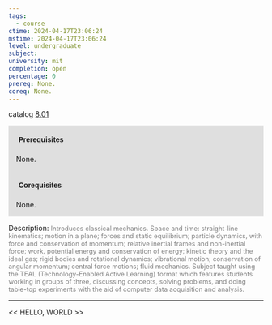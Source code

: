 ```yaml
---
tags:
  - course
ctime: 2024-04-17T23:06:24
mstime: 2024-04-17T23:06:24
level: undergraduate
subject: 
university: mit
completion: open
percentage: 0
prereq: None.
coreq: None.
---
```


catalog [8.01](http://student.mit.edu/catalog/m8a.html#8.01)

<span style="display: block; padding: 15px; background-color: rgb(100, 100, 100, 0.2);"><font id="m_prereq3678_0" style="display: block; font-family: Arial, sans-serif; font-weight: bold; padding: 5px">Prerequisites</font><br><span id="prereq3678_0">None.</span></span>
<span style="display: block; padding: 15px; background-color: rgb(100, 100, 100, 0.2);"><font id="m_coreq3678_0" style="display: block; font-family: Arial, sans-serif; font-weight: bold; padding: 5px">Corequisites</font><br><span id="coreq3678_0">None.</span></span>

<font style="">Description:</font>
<font style="color: grey; font-size: 0.8rem;">Introduces classical mechanics. Space and time: straight-line kinematics; motion in a plane; forces and static equilibrium; particle dynamics, with force and conservation of momentum; relative inertial frames and non-inertial force; work, potential energy and conservation of energy; kinetic theory and the ideal gas; rigid bodies and rotational dynamics; vibrational motion; conservation of angular momentum; central force motions; fluid mechanics. Subject taught using the TEAL (Technology-Enabled Active Learning) format which features students working in groups of three, discussing concepts, solving problems, and doing table-top experiments with the aid of computer data acquisition and analysis.</font>



---

<< HELLO, WORLD >>
